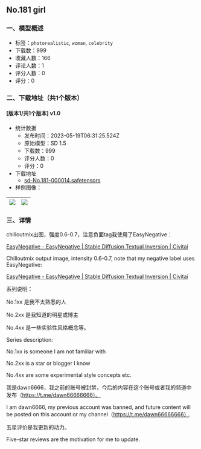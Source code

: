## No.181 girl
### 一、模型概述

- 标签：`photorealistic`, `woman`, `celebrity`
- 下载数：999
- 收藏人数：166
- 评论人数：1
- 评分人数：0
- 评分：0

### 二、下载地址（共1个版本）

#### [版本1/共1个版本] v1.0

- 统计数据
  - 发布时间：2023-05-19T06:31:25.524Z
  - 原始模型：SD 1.5
  - 下载数：999
  - 评分人数：0
  - 评分：0
- 下载地址
  - [sd-No.181-000014.safetensors](https://civitai.com/api/download/models/74672)
- 样例图像：

| <img src="https://image.civitai.com/xG1nkqKTMzGDvpLrqFT7WA/eb6f69f3-ad56-47c5-97fd-361f99a89614/width=450/834500.jpeg" /> | <img src="https://image.civitai.com/xG1nkqKTMzGDvpLrqFT7WA/cf0dd3ee-5604-48b1-aa5e-1f2aeb6cddc1/width=450/834501.jpeg" /> |
| ---- | ---- |


### 三、详情
<p>chilloutmix出图，强度0.6-0.7，注意负面tag我使用了EasyNegative：</p><p><a target="_blank" rel="ugc" href="https://civitai.com/models/7808/easynegative">EasyNegative - EasyNegative | Stable Diffusion Textual Inversion | Civitai</a></p><p>Chilloutmix output image, intensity 0.6-0.7, note that my negative label uses EasyNegative:</p><p><a target="_blank" rel="ugc" href="https://civitai.com/models/7808/easynegative">EasyNegative - EasyNegative | Stable Diffusion Textual Inversion | Civitai</a></p><p>系列说明：</p><p>No.1xx 是我不太熟悉的人</p><p>No.2xx 是我知道的明星或博主</p><p>No.4xx 是一些实验性风格概念等。</p><p>Series description:</p><p>No.1xx is someone I am not familiar with</p><p>No.2xx is a star or blogger I know</p><p>No.4xx are some experimental style concepts etc.</p><p>我是dawn6666，我之前的账号被封禁，今后的内容在这个账号或者我的频道中发布（<a target="_blank" rel="ugc" href="https://t.me/dawn66666666）。">https://t.me/dawn66666666）。</a></p><p>I am dawn6666, my previous account was banned, and future content will be posted on this account or my channel（<a target="_blank" rel="ugc" href="https://t.me/dawn66666666）">https://t.me/dawn66666666）</a>.</p><p>五星评价是我更新的动力。</p><p>Five-star reviews are the motivation for me to update.</p><p></p>